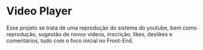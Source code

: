 # Video Player

Esse projeto se trata de uma reprodução do sistema do youtube, bem como reprodução, sugestão de novos vídeos, inscrição, likes, deslikes e comentários, tudo com o foco inicial no Front-End.
